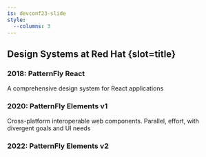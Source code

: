 ```yaml
---
is: devconf23-slide
style:
  --columns: 3
---
```

## Design Systems at Red Hat {slot=title}

<div>

  ### 2018: PatternFly React
  A comprehensive design system for React applications

</div> <div>

  ### 2020: PatternFly Elements v1
  Cross-platform interoperable web components.
  Parallel, effort, with divergent goals and UI needs

</div> <div>

  ### 2022: PatternFly Elements v2

</div>

